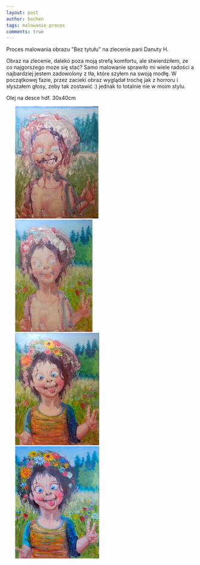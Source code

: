 ```yaml
---
layout: post
author: bochen
tags: malowanie proces
comments: true
---
```

Proces malowania obrazu "Bez tytułu" na zlecenie pani Danuty H.  

Obraz na zlecenie, daleko poza moją strefą komfortu, ale stwierdziłem, ze co najgorszego moze się stać? 
Samo malowanie sprawiło mi wiele radości a najbardziej jestem zadowolony z tła, które szyłem na swoją modłę. 
W początkowej fazie, przez zacieki obraz wyglądał trochę jak z horroru i słyszałem głosy, zeby tak zostawić :) jednak to totalnie nie w moim stylu.   
   
Olej na desce hdf. 30x40cm

<ul id="media" class="clearfix justified-gallery">
<div
            class="albumList"
            data-sub-html=""
            data-download-url="../assets/images/019_zlecenie_pani_d/large_000.jpg"
            data-src="../assets/images/019_zlecenie_pani_d/large_000.jpg"
            data-exthumbimage="../assets/images/019_zlecenie_pani_d/thumb_000.jpg"
            >
            <a href="../assets/images/019_zlecenie_pani_d/large_000.jpg">
            <img src="../assets/images/019_zlecenie_pani_d/small_000.jpg" height="300" />
            </a>
            </div>
<div
            class="albumList"
            data-sub-html=""
            data-download-url="../assets/images/019_zlecenie_pani_d/large_001.jpg"
            data-src="../assets/images/019_zlecenie_pani_d/large_001.jpg"
            data-exthumbimage="../assets/images/019_zlecenie_pani_d/thumb_001.jpg"
            >
            <a href="../assets/images/019_zlecenie_pani_d/large_001.jpg">
            <img src="../assets/images/019_zlecenie_pani_d/small_001.jpg" height="300" />
            </a>
            </div>
<div
            class="albumList"
            data-sub-html=""
            data-download-url="../assets/images/019_zlecenie_pani_d/large_002.jpg"
            data-src="../assets/images/019_zlecenie_pani_d/large_002.jpg"
            data-exthumbimage="../assets/images/019_zlecenie_pani_d/thumb_002.jpg"
            >
            <a href="../assets/images/019_zlecenie_pani_d/large_002.jpg">
            <img src="../assets/images/019_zlecenie_pani_d/small_002.jpg" height="300" />
            </a>
            </div>
<div
            class="albumList"
            data-sub-html=""
            data-download-url="../assets/images/019_zlecenie_pani_d/large_003.jpg"
            data-src="../assets/images/019_zlecenie_pani_d/large_003.jpg"
            data-exthumbimage="../assets/images/019_zlecenie_pani_d/thumb_003.jpg"
            >
            <a href="../assets/images/019_zlecenie_pani_d/large_003.jpg">
            <img src="../assets/images/019_zlecenie_pani_d/small_003.jpg" height="300" />
            </a>
            </div>
</ul>